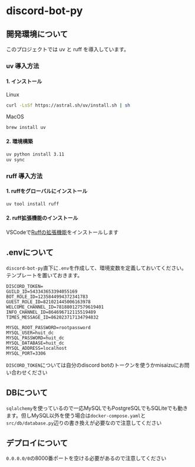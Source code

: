 # discord-bot-py
## 開発環境について
このプロジェクトでは uv と ruff を導入しています。

### uv 導入方法

#### 1. インストール
Linux
```bash
curl -LsSf https://astral.sh/uv/install.sh | sh
```

MacOS
```bash
brew install uv
```

#### 2. 環境構築
```bash
uv python install 3.11
uv sync
```

### ruff 導入方法

#### 1. ruffをグローバルにインストール
```bash
uv tool install ruff
```

#### 2. ruff拡張機能のインストール
VSCodeで[Ruffの拡張機能](https://marketplace.visualstudio.com/items/?itemName=charliermarsh.ruff)をインストールします

## .envについて
`discord-bot-py`直下に`.env`を作成して、環境変数を定義しておいてください。テンプレートを置いておきます。
```
DISCORD_TOKEN=
GUILD_ID=543343653394055169
BOT_ROLE_ID=1235844994372341783
GUEST_ROLE_ID=821021445006163978
WELCOME_CHANNEL_ID=781880127579619401
INFO_CHANNEL_ID=864696712115519489
TIMES_MESSAGE_ID=862023717134794832

MYSQL_ROOT_PASSWORD=rootpassword
MYSQL_USER=huit_dc
MYSQL_PASSWORD=huit_dc
MYSQL_DATABASE=huit_dc
MYSQL_ADDRESS=localhost
MYSQL_PORT=3306
```

`DISCORD_TOKEN`については自分のdiscord botのトークンを使うかmisaizuにお問い合わせください

## DBについて
`sqlalchemy`を使っているので一応MySQLでもPostgreSQLでもSQLiteでも動きます。但しMySQL以外を使う場合は`docker-compose.yaml`と`src/db/database.py`辺りの書き換えが必要なので注意してください

## デプロイについて
`0.0.0.0/0`の8000番ポートを空ける必要があるので注意してください


